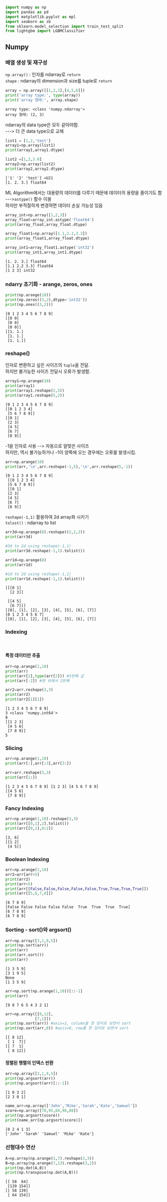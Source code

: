 ```python
import numpy as np
import pandas as pd
import matplotlib.pyplot as mpl
import seaborn as sb
from sklearn.model_selection import train_test_split
from lightgbm import LGBMClassifier
```

## Numpy

### 배열 생성 및 재구성
`np.array()` : 인자를 ndarray로 `return`    
`shape` : ndarray의 dimension과 size를 tuple로 `return`


```python
array = np.array([[1,2,3],[4,5,6]])
print('array type:', type(array))
print('array 형태:', array.shape)
```

    array type: <class 'numpy.ndarray'>
    array 형태: (2, 3)


ndarray의 data type은 모두 같아야함.  
---> 더 큰 data type으로 교체


```python
list1 = [1,2,'test']
array1=np.array(list1)
print(array1,array1.dtype)

list2 =[1,2,3.0]
array2=np.array(list2)
print(array2,array2.dtype)
```

    ['1' '2' 'test'] <U21
    [1. 2. 3.] float64


ML Algorithm에서는 대용량의 데이터를 다루기 때문에 데이터의 용량을 줄이기도 함  
--->`astype()` 함수 이용  
하지만 부적절하게 변경하면 데이터 손실 가능성 있음


```python
array_int=np.array([1,2,3])
array_float=array_int.astype('float64')
print(array_float,array_float.dtype)

array_float1=np.array([1.1,2.2,3.3])
print(array_float1,array_float.dtype)

array_int1=array_float1.astype('int32')
print(array_int1,array_int1.dtype)

```

    [1. 2. 3.] float64
    [1.1 2.2 3.3] float64
    [1 2 3] int32


### ndarry 초기화 - arange, zeros, ones


```python
print(np.arange(10))
print(np.zeros((3,2),dtype='int32'))
print(np.ones((3,2)))
```

    [0 1 2 3 4 5 6 7 8 9]
    [[0 0]
     [0 0]
     [0 0]]
    [[1. 1.]
     [1. 1.]
     [1. 1.]]


### reshape()
인자로 변환하고 싶은 사이즈의 `tuple`을 전달.  
하지만 불가능한 사이즈 전달시 오류가 발생함.


```python
array1=np.arange(10)
print(array1)
print(array1.reshape(2,5))
print(array1.reshape(5,2))
```

    [0 1 2 3 4 5 6 7 8 9]
    [[0 1 2 3 4]
     [5 6 7 8 9]]
    [[0 1]
     [2 3]
     [4 5]
     [6 7]
     [8 9]]


-1을 인자로 사용 --> 자동으로 알맞은 사이즈  
하지만, 역시 불가능하거나 -1이 양쪽에 오는 경우에는 오류를 발생시킴.


```python
arr=np.arange(10)
print(arr,'\n',arr.reshape(-1,5),'\n',arr.reshape(5,-1))
```

    [0 1 2 3 4 5 6 7 8 9] 
     [[0 1 2 3 4]
     [5 6 7 8 9]] 
     [[0 1]
     [2 3]
     [4 5]
     [6 7]
     [8 9]]


`reshape(-1,1)` 활용하여 2d array화 시키기  
`tolost()` : ndarray to list


```python
arr3d=np.arange(8).reshape((2,2,2))
print(arr3d)

#3d to 2d using reshape(-1,1)
print(arr3d.reshape(-1,1).tolist())

arr1d=np.arange(8)
print(arr1d)

#1d to 2d using reshape(-1,1)
print(arr1d.reshape(-1,1).tolist())
```

    [[[0 1]
      [2 3]]
    
     [[4 5]
      [6 7]]]
    [[0], [1], [2], [3], [4], [5], [6], [7]]
    [0 1 2 3 4 5 6 7]
    [[0], [1], [2], [3], [4], [5], [6], [7]]


### Indexing  
<br/>

#### 특정 데이터만 추출 



```python
arr=np.arange(1,10)
print(arr)
print(arr[2],type(arr[2])) #3번째 값
print(arr[-2]) #맨 뒤에서 2번째

arr2=arr.reshape(3,3)
print(arr2)
print(arr2[1][1])
```

    [1 2 3 4 5 6 7 8 9]
    3 <class 'numpy.int64'>
    8
    [[1 2 3]
     [4 5 6]
     [7 8 9]]
    5


### Slicing


```python
arr=np.arange(1,10)
print(arr[:],arr[:3],arr[3:])

arr=arr.reshape(3,3)
print(arr[1:])
```

    [1 2 3 4 5 6 7 8 9] [1 2 3] [4 5 6 7 8 9]
    [[4 5 6]
     [7 8 9]]


### Fancy Indexing


```python
arr=np.arange(1,10).reshape(3,3)
print(arr[[0,1],2].tolist())
print(arr[[0,1],0:2])
```

    [3, 6]
    [[1 2]
     [4 5]]


### Boolean Indexing


```python
arr=np.arange(1,10)
arr2=arr[arr>5]
print(arr2)
print(arr>5)
print(arr[[False,False,False,False,False,True,True,True,True]])
print(arr[[5,6,7,8]])
```

    [6 7 8 9]
    [False False False False False  True  True  True  True]
    [6 7 8 9]
    [6 7 8 9]


### Sorting - sort()와 argsort()


```python
arr=np.array([3,1,9,5])
print(np.sort(arr))
print(arr)
print(arr.sort())
print(arr)
```

    [1 3 5 9]
    [3 1 9 5]
    None
    [1 3 5 9]



```python
arr=np.sort(np.arange(1,10))[::-1]
print(arr)
```

    [9 8 7 6 5 4 3 2 1]



```python
arr=np.array([[8,12],
             [7,1]])
print(np.sort(arr)) #axis=1, column을 한 덩이로 보면서 sort
print(np.sort(arr,0)) #axis=0, row를 한 덩이로 보면서 sort
```

    [[ 8 12]
     [ 1  7]]
    [[ 7  1]
     [ 8 12]]


#### 정렬된 행렬의 인덱스 반환


```python
arr=np.array([3,1,9,5])
print(np.argsort(arr))
print(np.argsort(arr)[::-1])
```

    [1 0 3 2]
    [2 3 0 1]



```python
name_arr=np.array(['John','Mike','Sarah','Kate','Samuel'])
score=np.array([78,95,84,98,88])
print(np.argsort(score))
print(name_arr[np.argsort(score)])
```

    [0 2 4 1 3]
    ['John' 'Sarah' 'Samuel' 'Mike' 'Kate']


### 선형대수 연산


```python
A=np.array(np.arange(1,7).reshape(2,3))
B=np.array(np.arange(7,13).reshape(3,2))
print(np.dot(A,B))
print(np.transpose(np.dot(A,B)))
```

    [[ 58  64]
     [139 154]]
    [[ 58 139]
     [ 64 154]]

